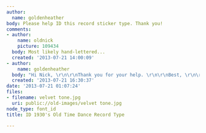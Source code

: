 ```yaml
---
author:
  name: goldenheather
body: Please help ID this record sticker type. Thank you!
comments:
- author:
    name: oldnick
    picture: 109434
  body: Most likely hand-lettered...
  created: '2013-07-21 14:00:09'
- author:
    name: goldenheather
  body: "Hi Nick, \r\n\r\nThank you for your help. \r\n\r\nBest, \r\n\r\n-Heather"
  created: '2013-07-21 16:30:37'
date: '2013-07-21 01:07:24'
files:
- filename: velvet tone.jpg
  uri: public://old-images/velvet tone.jpg
node_type: font_id
title: ID 1930's Old Time Dance Record Type

---
```


